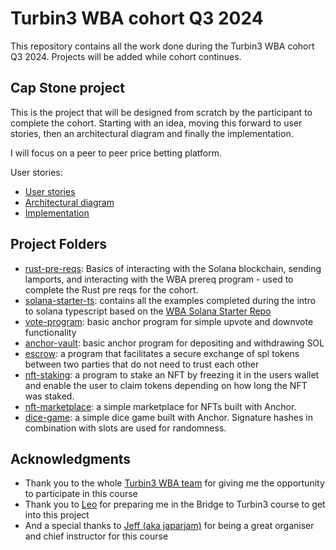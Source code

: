 # Turbin3 WBA cohort Q3 2024

This repository contains all the work done during the Turbin3 WBA cohort Q3 2024. Projects will be added while cohort continues.

## Cap Stone project

This is the project that will be designed from scratch by the participant to complete the cohort.
Starting with an idea, moving this forward to user stories, then an architectural diagram and finally the implementation.

I will focus on a peer to peer price betting platform.

User stories:
- [User stories](./price-betting/docs/user-stories.md)
- [Architectural diagram](./price-betting/docs/arch-diagram_price-bets.png)
- [Implementation](./price-betting/)



## Project Folders

- [rust-pre-reqs](./rust-pre-req/README.md): Basics of interacting with the Solana blockchain, sending lamports, and interacting with the WBA prereq program - used to complete the Rust pre reqs for the cohort.
- [solana-starter-ts](./solana-starter-ts/README.md): contains all the examples completed during the intro to solana typescript based on the [WBA Solana Starter Repo](https://github.com/Web3-Builders-Alliance/solana-starter)
- [vote-program](./vote-program/README.md): basic anchor program for simple upvote and downvote functionality
- [anchor-vault](./anchor-vault/README.md): basic anchor program for depositing and withdrawing SOL
- [escrow](./escrow/README.md):  a program that facilitates a secure exchange of spl tokens between two parties that do not need to trust each other
- [nft-staking](./nft-staking/README.md): a program to stake an NFT by freezing it in the users wallet and enable the user to claim tokens depending on how long the NFT was staked.
- [nft-marketplace](./nft-marketplace/README.md): a simple marketplace for NFTs built with Anchor.
- [dice-game](./dice-game/README.md): a simple dice game built with Anchor. Signature hashes in combination with slots are used for randomness.

## Acknowledgments

  - Thank you to the whole [Turbin3 WBA team](https://x.com/solanaturbine) for giving me the opportunity to participate in this course
  - Thank you to [Leo](https://x.com/L0STE_) for preparing me in the Bridge to Turbin3 course to get into this project
  - And a special thanks to [Jeff (aka japarjam)](https://x.com/japarjam) for being a great organiser and chief instructor for this course

